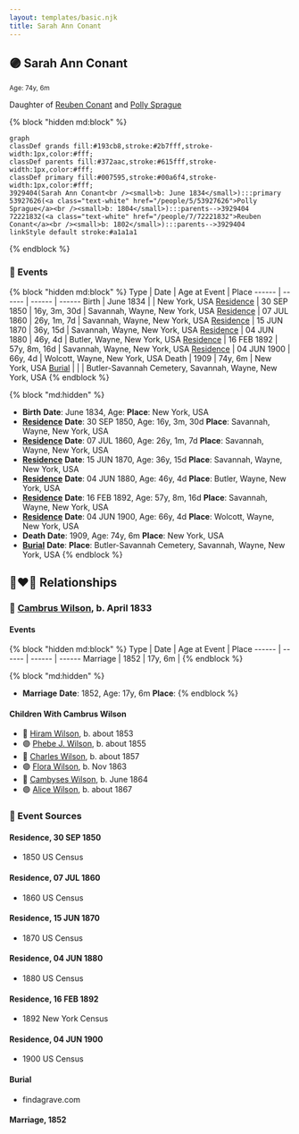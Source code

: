 ```yaml
---
layout: templates/basic.njk
title: Sarah Ann Conant
---
```

## 🟣 Sarah Ann Conant
<small>Age: 74y, 6m</small>

Daughter of [Reuben Conant](/people/7/72221832) and [Polly Sprague](/people/5/53927626)

{% block "hidden md:block" %}
```mermaid
graph
classDef grands fill:#193cb8,stroke:#2b7fff,stroke-width:1px,color:#fff;
classDef parents fill:#372aac,stroke:#615fff,stroke-width:1px,color:#fff;
classDef primary fill:#007595,stroke:#00a6f4,stroke-width:1px,color:#fff;
3929404(Sarah Ann Conant<br /><small>b: June 1834</small>):::primary
53927626(<a class="text-white" href="/people/5/53927626">Polly Sprague</a><br /><small>b: 1804</small>):::parents-->3929404
72221832(<a class="text-white" href="/people/7/72221832">Reuben Conant</a><br /><small>b: 1802</small>):::parents-->3929404
linkStyle default stroke:#a1a1a1
```
{% endblock %}

### 📆 Events

{% block "hidden md:block" %}
Type | Date | Age at Event | Place
------ | ------ | ------ | ------
Birth | June 1834 |  | New York, USA
[Residence](#event-event-0) | 30 SEP 1850 | 16y, 3m, 30d | Savannah, Wayne, New York, USA
[Residence](#event-event-1) | 07 JUL 1860 | 26y, 1m, 7d | Savannah, Wayne, New York, USA
[Residence](#event-event-2) | 15 JUN 1870 | 36y, 15d | Savannah, Wayne, New York, USA
[Residence](#event-event-3) | 04 JUN 1880 | 46y, 4d | Butler, Wayne, New York, USA
[Residence](#event-event-4) | 16 FEB 1892 | 57y, 8m, 16d | Savannah, Wayne, New York, USA
[Residence](#event-event-5) | 04 JUN 1900 | 66y, 4d | Wolcott, Wayne, New York, USA
Death | 1909 | 74y, 6m | New York, USA
[Burial](#event-event-11) |  |  | Butler-Savannah Cemetery, Savannah, Wayne, New York, USA
{% endblock %}

{% block "md:hidden" %}
- **Birth**
**Date**: June 1834, Age:
**Place**: New York, USA
- **[Residence](#event-event-0)**
**Date**: 30 SEP 1850, Age: 16y, 3m, 30d
**Place**: Savannah, Wayne, New York, USA
- **[Residence](#event-event-1)**
**Date**: 07 JUL 1860, Age: 26y, 1m, 7d
**Place**: Savannah, Wayne, New York, USA
- **[Residence](#event-event-2)**
**Date**: 15 JUN 1870, Age: 36y, 15d
**Place**: Savannah, Wayne, New York, USA
- **[Residence](#event-event-3)**
**Date**: 04 JUN 1880, Age: 46y, 4d
**Place**: Butler, Wayne, New York, USA
- **[Residence](#event-event-4)**
**Date**: 16 FEB 1892, Age: 57y, 8m, 16d
**Place**: Savannah, Wayne, New York, USA
- **[Residence](#event-event-5)**
**Date**: 04 JUN 1900, Age: 66y, 4d
**Place**: Wolcott, Wayne, New York, USA
- **Death**
**Date**: 1909, Age: 74y, 6m
**Place**: New York, USA
- **[Burial](#event-event-11)**
**Date**:
**Place**: Butler-Savannah Cemetery, Savannah, Wayne, New York, USA
{% endblock %}

## 👩‍❤️‍👨 Relationships

### 🔵 [Cambrus Wilson](/people/8/82575654), b. April 1833

#### Events

{% block "hidden md:block" %}
Type | Date | Age at Event | Place
------ | ------ | ------ | ------
Marriage | 1852 | 17y, 6m |
{% endblock %}

{% block "md:hidden" %}
- **Marriage**
**Date**: 1852, Age: 17y, 6m
**Place**:
{% endblock %}

#### Children With Cambrus Wilson
* 🔵 [Hiram Wilson](/people/5/58050398), b. about 1853
* 🟣 [Phebe J. Wilson](/people/9/96493800), b. about 1855
* 🔵 [Charles Wilson](/people/6/64845280), b. about 1857
* 🟣 [Flora Wilson](/people/2/2426620), b. Nov 1863
* 🔵 [Cambyses Wilson](/people/3/335666), b. June 1864
* 🟣 [Alice Wilson](/people/4/41702), b. about 1867
### 📰 Event Sources

#### <a id="event-event-0"></a> Residence, 30 SEP 1850
* 1850 US Census

#### <a id="event-event-1"></a> Residence, 07 JUL 1860
* 1860 US Census

#### <a id="event-event-2"></a> Residence, 15 JUN 1870
* 1870 US Census

#### <a id="event-event-3"></a> Residence, 04 JUN 1880
* 1880 US Census

#### <a id="event-event-4"></a> Residence, 16 FEB 1892
* 1892 New York Census

#### <a id="event-event-5"></a> Residence, 04 JUN 1900
* 1900 US Census

#### <a id="event-event-11"></a> Burial
* findagrave.com

#### <a id="event-family-0-event-0"></a> Marriage, 1852
